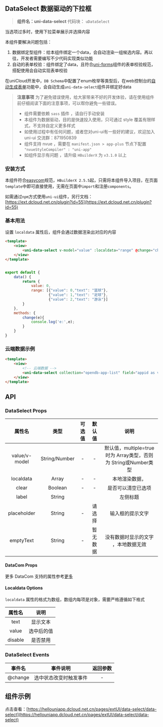 

## DataSelect 数据驱动的下拉框
> **组件名：uni-data-select**
> 代码块： `uDataSelect`

当选项过多时，使用下拉菜单展示并选择内容

本组件要解决问题包括：

1. 数据绑定型组件：给本组件绑定一个data，会自动渲染一组候选内容。再以往，开发者需要编写不少代码实现类似功能
2. 自动的表单校验：组件绑定了data，且符合[uni-forms](https://ext.dcloud.net.cn/plugin?id=2773)组件的表单校验规范，搭配使用会自动实现表单校验

在uniCloud开发中，`DB Schema`中配置了enum枚举等类型后，在web控制台的[自动生成表单](https://uniapp.dcloud.io/uniCloud/schema?id=autocode)功能中，会自动生成``uni-data-select``组件并绑定好data

> **注意事项**
> 为了避免错误使用，给大家带来不好的开发体验，请在使用组件前仔细阅读下面的注意事项，可以帮你避免一些错误。
> - 组件需要依赖 `sass` 插件 ，请自行手动安装
> - 本组件为数据驱动，目的是快速投入使用，只可通过 style 覆盖有限样式，不支持自定义更多样式
> - 如使用过程中有任何问题，或者您对uni-ui有一些好的建议，欢迎加入 uni-ui 交流群：871950839
> - 组件支持 nvue ，需要在 `manifest.json > app-plus` 节点下配置 `"nvueStyleCompiler" : "uni-app"` 
> - 如组件显示有问题 ，请升级 `HBuilderX` 为 `v3.1.0` 以上


### 安装方式

本组件符合[easycom](https://uniapp.dcloud.io/collocation/pages?id=easycom)规范，`HBuilderX 2.5.5`起，只需将本组件导入项目，在页面`template`中即可直接使用，无需在页面中`import`和注册`components`。

如需通过`npm`方式使用`uni-ui`组件，另行文档：[https://ext.dcloud.net.cn/plugin?id=55](https://ext.dcloud.net.cn/plugin?id=55)

### 基本用法

设置 `localdata` 属性后，组件会通过数据渲染出对应的内容


```html
<template>
	<view>
		<uni-data-select v-model="value" :localdata="range" @change="change"></uni-data-select>
	</view>
</template>

```

```javascript

export default {
	data() { 
		return {
			value: 0,
			range: [{"value": 0,"text": "篮球"},
					{"value": 1,"text": "足球"},
					{"value": 2,"text": "游泳"}]
		}
	},
	methods: {
		change(e){
			console.log('e:',e);
		}
	}
}
```

### 云端数据示例


```html
<template>
	<view>
		<!-- 云端数据 -->
		<uni-data-select collection="opendb-app-list" field="appid as value, name as text" orderby="text asc" :defItem="1"  label="应用选择" v-model="appid" :clear="false"  />
	</view>
</template>

```


## API

### DataSelect Props

| 属性名		| 类型			|可选值	| 默认值					| 说明															|
| :-:			| :-:			|:-:	|:-:						| :-:															|
|value/v-model	|String/Number	|-		|-							|默认值，multiple=true时为 Array类型，否则为 String或Number类型	|
|localdata		|Array			|-		|-							|本地渲染数据，													|
|clear			|Boolean		|-		|-							|是否可以清空已选项													|
|label			|String			|		|							|左侧标题														|
|placeholder	|String			|-		|请选择						|输入框的提示文字												|
|emptyText		|String			|-		|暂无数据					|没有数据时显示的文字 ，本地数据无效							|

#### DataCom Props

更多 DataCom 支持的属性参考[更多](https://uniapp.dcloud.net.cn/component/datacom.html#%E8%AF%AD%E6%B3%95%E6%89%8B%E5%86%8C)

#### Localdata Options

`localdata` 属性的格式为数组，数组内每项是对象，需要严格遵循如下格式

|属性名		| 说明				|
|:-:			| :-:				|
|text			|显示文本			|
|value		|选中后的值		|
|disable	|是否禁用			|


### DataSelect Events

| 事件名	| 事件说明								| 返回参数|
| :-:		| :-:									| :-:			|
| @change| 选中状态改变时触发事件	| -				|




## 组件示例

点击查看：[https://hellouniapp.dcloud.net.cn/pages/extUI/data-select/data-select](https://hellouniapp.dcloud.net.cn/pages/extUI/data-select/data-select)